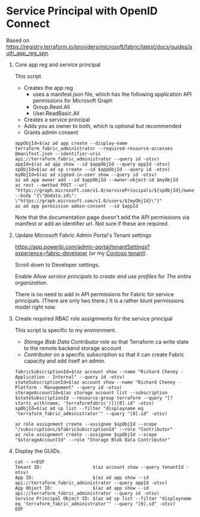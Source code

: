 # Service Principal with OpenID Connect

Based on <https://registry.terraform.io/providers/microsoft/fabric/latest/docs/guides/auth_app_reg_spn>.

1. Core app reg and service principal

    This script

    - Creates the app reg
        - uses a manifest.json file, which has the following application API permissions for Microsoft Graph
        - Group.Read.All
        - User.ReadBasic.All
    - Creates a service principal
    - Adds you as owner to both, which is optional but recommended
    - Grants admin consent

    ```shell
    appObjId=$(az ad app create --display-name terraform_fabric_administrator --required-resource-accesses @manifest.json --identifier-uris api://terraform_fabric_administrator --query id -otsv)
    appId=$(az ad app show --id $appObjId --query appId -otsv)
    spObjId=$(az ad sp create --id $appObjId --query id -otsv)
    myObjId=$(az ad signed-in-user show --query id -otsv)
    az ad app owner add --id $appObjId --owner-object-id $myObjId
    az rest --method POST --url "https://graph.microsoft.com/v1.0/servicePrincipals/${spObjId}/owners/\$ref" --body "{\"@odata.id\": \"https://graph.microsoft.com/v1.0/users/${myObjId}\"}"
    az ad app permission admin-consent --id $appId
    ```

    Note that the documentation page doesn't add the API permissions via manifest or add an identifier url. Not sure if these are required.

1. Update Microsoft Fabric Admin Portal's Tenant settings

    <https://app.powerbi.com/admin-portal/tenantSettings?experience=fabric-developer> (or my [Contoso tenant](https://app.powerbi.com/admin-portal/tenantSettings?ctid=ac40fc60-2717-4051-a567-c0cd948f0ac9&experience=fabric-developer)).

    Scroll down to Developer settings.

    Enable _Allow service principals to create and use profiles_ for _The entire organization_.

    There is no need to add in API permissions for Fabric for service principals. (There are only two there.) It is a rather blunt permissions model right now.

1. Create required RBAC role assignments for the service principal

    This script is specific to my environment.

    - _Storage Blob Data Contributor_ role so that Terraform ca write state to the remote backend storage account
    - _Contributor_ on a specific subscription so that it can create Fabric capacity and add itself an admin.

    ```shell
    fabricSubscriptionId=$(az account show --name "Richard Cheney - Application - Internal" --query id -otsv)
    stateSubscriptionId=$(az account show --name "Richard Cheney - Platform - Management" --query id -otsv)
    storageAccountId=$(az storage account list --subscription $stateSubscriptionId --resource-group terraform --query "[?starts_with(name, 'terraformfabric')]|[0].id" -otsv)
    spObjId=$(az ad sp list --filter "displayname eq 'terraform_fabric_administrator'" --query "[0].id" -otsv)

    az role assignment create --assignee $spObjId --scope "/subscriptions/$fabricSubscriptionId" --role "Contributor"
    az role assignment create --assignee $spObjId --scope "$storageAccountId" --role "Storage Blob Data Contributor"
    ```

1. Display the GUIDs

    ```shell
    cat - <<EOF
    Tenant ID:                   $(az account show --query tenantId -otsv)
    App ID:                      $(az ad app show --id api://terraform_fabric_administrator --query appId -otsv)
    App Object ID:               $(az ad app show --id api://terraform_fabric_administrator --query id -otsv)
    Service Principal Object ID: $(az ad sp list --filter "displayname eq 'terraform_fabric_administrator'" --query "[0].id" -otsv)
    EOF
    ```
